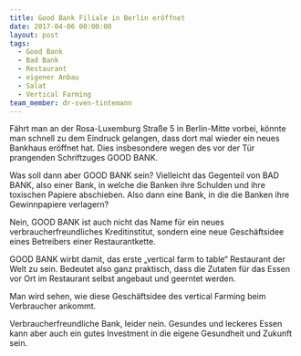 ```yaml
---
title: Good Bank Filiale in Berlin eröffnet
date: 2017-04-06 00:00:00
layout: post
tags:
  - Good Bank
  - Bad Bank
  - Restaurant
  - eigener Anbau
  - Salat
  - Vertical Farming
team_member: dr-sven-tintemann
---
```



F&auml;hrt man an der Rosa-Luxemburg Stra&szlig;e 5 in Berlin-Mitte vorbei, k&ouml;nnte man schnell zu dem Eindruck gelangen, dass dort mal wieder ein neues Bankhaus er&ouml;ffnet hat. Dies insbesondere wegen des vor der T&uuml;r prangenden Schriftzuges GOOD BANK.

Was soll dann aber GOOD BANK sein? Vielleicht das Gegenteil von BAD BANK, also einer Bank, in welche die Banken ihre Schulden und ihre toxischen Papiere abschieben. Also dann eine Bank, in die die Banken ihre Gewinnpapiere verlagern?

Nein, GOOD BANK ist auch nicht das Name f&uuml;r ein neues verbraucherfreundliches Kreditinstitut, sondern eine neue Gesch&auml;ftsidee eines Betreibers einer Restaurantkette.

GOOD BANK wirbt damit, das erste „vertical farm to table“ Restaurant der Welt zu sein. Bedeutet also ganz praktisch, dass die Zutaten f&uuml;r das Essen vor Ort im Restaurant selbst angebaut und geerntet werden.

Man wird sehen, wie diese Gesch&auml;ftsidee des vertical Farming beim Verbraucher ankommt.

Verbraucherfreundliche Bank, leider nein. Gesundes und leckeres Essen kann aber auch ein gutes Investment in die eigene Gesundheit und Zukunft sein.